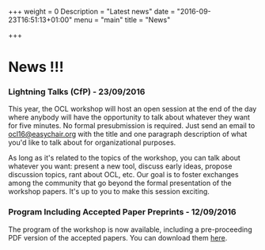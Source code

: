 +++
weight = 0
Description = "Latest news"
date = "2016-09-23T16:51:13+01:00"
menu = "main"
title = "News"

+++

# News !!!
### Lightning Talks (CfP) - 23/09/2016 

This year, the OCL workshop will host an open session at the end of the day where anybody will have the opportunity to talk about whatever they want for five minutes. No formal presubmission is required. Just send an email to [ocl16@easychair.org](ocl16@easychair.org) with the title and one paragraph description of what you'd like to talk about for organizational purposes.
 
As long as it's related to the topics of the workshop, you can talk about whatever you want: present a new tool, discuss early ideas, propose discussion topics, rant about OCL, etc. Our goal is to foster exchanges among the community that go beyond the formal presentation of the workshop papers. It's up to you to make this session exciting.

### Program Including Accepted Paper Preprints - 12/09/2016

The program of the workshop is now available, including a pre-proceeding PDF version of the accepted papers. You can download them [here](/2016/program.html).